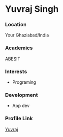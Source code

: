 # Yuvraj Singh

### Location

Your Ghaziabad/India

### Academics

ABESIT

### Interests

- Programing

### Development

- App dev

### Profile Link

[Yuvraj](https://github.com/yuvraj-0777)